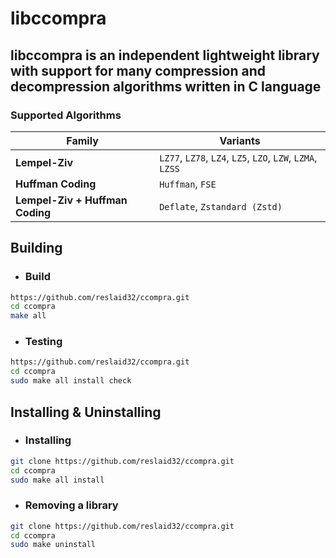 # libccompra

## **libccompra is an independent lightweight library with support for many compression and decompression algorithms written in C language**

### Supported Algorithms

| **Family**                      | **Variants**                                               |
|---------------------------------|------------------------------------------------------------|
| **Lempel-Ziv**                  | `LZ77`, `LZ78`, `LZ4`, `LZ5`, `LZO`, `LZW`, `LZMA`, `LZSS` |
| **Huffman Coding**              | `Huffman`, `FSE`                                           |
| **Lempel-Ziv + Huffman Coding** | `Deflate`, `Zstandard (Zstd)`                              |


## Building
   - ### **Build**
   ```bash
   https://github.com/reslaid32/ccompra.git
   cd ccompra
   make all
   ```

   - ### **Testing**
   ```bash
   https://github.com/reslaid32/ccompra.git
   cd ccompra
   sudo make all install check
   ```

## Installing & Uninstalling
   - ### **Installing**
   ```bash
   git clone https://github.com/reslaid32/ccompra.git
   cd ccompra
   sudo make all install
   ```

   - ### **Removing a library**
   ```bash
   git clone https://github.com/reslaid32/ccompra.git
   cd ccompra
   sudo make uninstall
   ```
